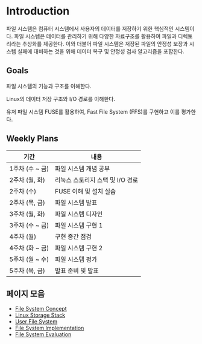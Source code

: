 # Introduction

파일 시스템은 컴퓨터 시스템에서 사용자의 데이터를 저장하기 위한 핵심적인 시스템이다. 파일 시스템은 데이터를 관리하기 위해 다양한 자료구조를 활용하여 파일과 디렉토리라는 추상화를 제공한다.
이와 더불어 파일 시스템은 저장된 파일의 안정성 보장과 시스템 실패에 대비하는 것을 위해 데이터 복구 및 안정성 검사 알고리즘을 포함한다.

## Goals
파일 시스템의 기능과 구조를 이해한다.

Linux의 데이터 저장 구조와 I/O 경로를 이해한다.

유저 파일 시스템 FUSE를 활용하여, Fast File System (FFS)를 구현하고 이를 평가한다.

## Weekly Plans

| 기간 | 내용 |
| ---- | ---- |
| 1주차 (수 ~ 금) | 파일 시스템 개념 공부 |
| 2주차 (월, 화) | 리눅스 스토리지 스택 및 I/O 경로 |
| 2주차 (수) | FUSE 이해 및 설치 실습 |
| 2주차 (목, 금) | 파일 시스템 발표 |
| 3주차 (월, 화) | 파일 시스템 디자인 |
| 3주차 (수 ~ 금) | 파일 시스템 구현 1 |
| 4주차 (월) | 구현 중간 점검 |
| 4주차 (화 ~ 금) | 파일 시스템 구현 2 |
| 5주차 (월 ~ 수) | 파일 시스템 평가 |
| 5주차 (목, 금) | 발표 준비 및 발표 |

## 페이지 모음

+ [File System Concept](./fs_concept.md)
+ [Linux Storage Stack](./storage.md)
+ [User File System](./fuse.md)
+ [File System Implementation](./implementation.md)
+ [File System Evaluation](./evaluation.md)